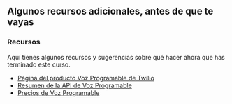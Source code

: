 ## Algunos recursos adicionales, antes de que te vayas

### Recursos

Aquí tienes algunos recursos y sugerencias sobre qué hacer ahora que has terminado este curso.

- [Página del producto Voz Programable de Twilio](https://www.twilio.com/voice)
- [Resumen de la API de Voz Programable](https://www.twilio.com/docs/voice)
- [Precios de Voz Programable](https://www.twilio.com/voice/pricing)
